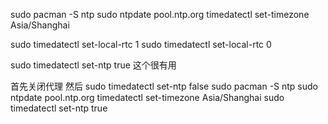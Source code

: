 sudo pacman -S ntp
sudo ntpdate pool.ntp.org
timedatectl set-timezone Asia/Shanghai 

sudo timedatectl set-local-rtc 1
sudo timedatectl set-local-rtc 0




sudo timedatectl set-ntp true
这个很有用

首先关闭代理
然后
sudo timedatectl set-ntp false
sudo pacman -S ntp
sudo ntpdate pool.ntp.org
timedatectl set-timezone Asia/Shanghai
sudo timedatectl set-ntp true
